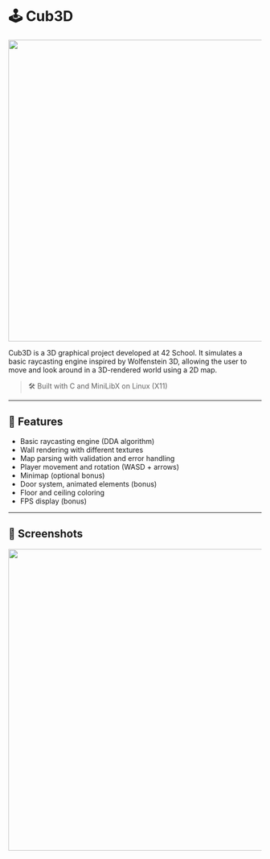 # 🕹️ Cub3D

<p align="center">
  <img src="https://github.com/user-attachments/assets/f6a32b7b-3b91-4875-97f5-afe998db44e5" width="600" />
</p>


Cub3D is a 3D graphical project developed at 42 School. It simulates a basic raycasting engine inspired by Wolfenstein 3D, allowing the user to move and look around in a 3D-rendered world using a 2D map.

> 🛠️ Built with C and MiniLibX on Linux (X11)

---

## 🚀 Features

- Basic raycasting engine (DDA algorithm)
- Wall rendering with different textures
- Map parsing with validation and error handling
- Player movement and rotation (WASD + arrows)
- Minimap (optional bonus)
- Door system, animated elements (bonus)
- Floor and ceiling coloring
- FPS display (bonus)

---

## 📸 Screenshots

<p align="center">
  <img src="https://user-images.githubusercontent.com/67792080/183268061-1502f754-c659-412f-9a8c-8d368b9dfd61.png" width="600" />
</p>
